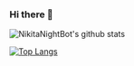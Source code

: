 ### Hi there 👋

![NikitaNightBot's github stats](https://github-readme-stats.vercel.app/api?username=NikitaNightBot&show_icons=true&theme=tokyonight)

[![Top Langs](https://github-readme-stats.vercel.app/api/top-langs/?username=NikitaNightBot)](https://github.com/anuraghazra/github-readme-stats)
